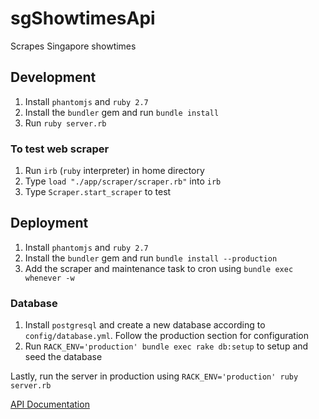 # sgShowtimesApi

Scrapes Singapore showtimes

## Development
1. Install `phantomjs` and `ruby 2.7`
2. Install the `bundler` gem and run `bundle install`
3. Run `ruby server.rb`

### To test web scraper
1. Run `irb` (`ruby` interpreter) in home directory
2. Type `load "./app/scraper/scraper.rb"` into `irb`
3. Type `Scraper.start_scraper` to test

## Deployment
1. Install `phantomjs` and `ruby 2.7`
2. Install the `bundler` gem and run `bundle install --production`
3. Add the scraper and maintenance task to cron using `bundle exec whenever -w`

### Database
1. Install `postgresql` and create a new database according to `config/database.yml`. Follow the production section for configuration
2. Run `RACK_ENV='production' bundle exec rake db:setup` to setup and seed the database

Lastly, run the server in production using
`RACK_ENV='production' ruby server.rb`

[API Documentation](docs/api-ref.md)

